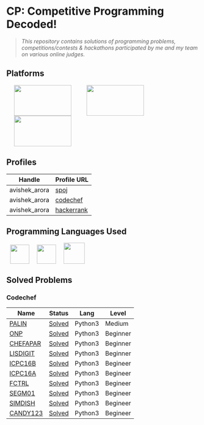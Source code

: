 # CP: Competitive Programming Decoded!
> *This repository contains solutions of programming problems, competitions/contests & hackathons participated by me and my team on various online judges.*

## Platforms
<img src="https://www.codechef.com/sites/all/themes/abessive/logo.png" height="80px" width="150px" hspace="20"><img src="http://arpitbhayani.me/static/images/spoj.png" height="80px" width="150px" hspace="20"><img src="https://d3keuzeb2crhkn.cloudfront.net/hackerrank/assets/styleguide/logo_wordmark-f5c5eb61ab0a154c3ed9eda24d0b9e31.svg" height="80px" width="150px" hspace="20">




## Profiles

| Handle | Profile URL |
| ------- | --- |
| avishek_arora   | [spoj](http://www.spoj.com/users/avishek_arora/) |
| avishek_arora | [codechef](https://www.codechef.com/users/avishek_arora) |
| avishek_arora | [hackerrank](https://www.hackerrank.com/avishek_arora) |

## Programming Languages Used 
<img src="http://dipendrashekhawat.com/wp-content/uploads/2017/04/c-logo.png" height="50px" width="50px" hspace="10"><img src="https://ignite.apache.org/images/cpp.png" height="50px" width="50px" hspace="10"><img src="https://www.python.org/static/opengraph-icon-200x200.png" height="55px" width="55px" hspace="10">

## Solved Problems 

### Codechef
| Name | Status | Lang | Level |
| ------- | -------- | ----- | ---- | 
| [PALIN](https://www.codechef.com/problems/PALIN)       | [Solved](https://github.com/avi-arora/competitive-programming/blob/master/PALIN.py)    | Python3 | Medium   | 
| [ONP](https://www.codechef.com/problems/ONP) 			 | [Solved](https://github.com/avi-arora/competitive-programming/blob/master/ONP.py) 	  | Python3 | Beginner |
| [CHEFAPAR](https://www.codechef.com/problems/CHEFAPAR) | [Solved](https://github.com/avi-arora/competitive-programming/blob/master/CHEFAPAR.py) | Python3 | Beginner |
| [LISDIGIT](https://www.codechef.com/problems/LISDIGIT) | [Solved](https://github.com/avi-arora/competitive-programming/blob/master/LISDIGIT.py) | Python3 | Beginner |
| [ICPC16B](https://www.codechef.com/problems/ICPC16B)   | [Solved](https://github.com/avi-arora/competitive-programming/blob/master/ICPC16B.py)  | Python3 | Begineer | 
| [ICPC16A](https://www.codechef.com/problems/ICPC16A)   | [Solved](https://github.com/avi-arora/competitive-programming/blob/master/ICPC16A.py)  | Python3 | Begineer | 
| [FCTRL](https://www.codechef.com/problems/FCTRL)   	 | [Solved](https://github.com/avi-arora/competitive-programming/blob/master/FCTRL.py)    | Python3 | Begineer | 
| [SEGM01](https://www.codechef.com/problems/SEGM01)   	 | [Solved](https://github.com/avi-arora/competitive-programming/blob/master/SEGM01.py)   | Python3 | Begineer | 
| [SIMDISH](https://www.codechef.com/problems/SIMDISH)   | [Solved](https://github.com/avi-arora/competitive-programming/blob/master/SIMDISH.py)  | Python3 | Begineer | 
| [CANDY123](https://www.codechef.com/problems/CANDY123) | [Solved](https://github.com/avi-arora/competitive-programming/blob/master/CANDY123.py) | Python3 | Begineer | 


